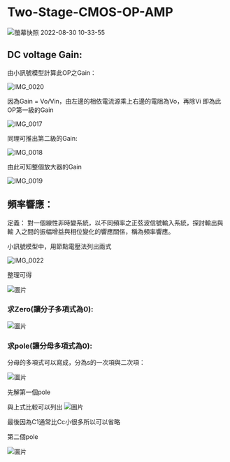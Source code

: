 # Two-Stage-CMOS-OP-AMP

![螢幕快照 2022-08-30 10-33-55](https://user-images.githubusercontent.com/68816726/187335773-a144c000-54c1-497d-8463-13d7ed5b4ac4.png)

## DC voltage Gain:
由小訊號模型計算此OP之Gain：

![IMG_0020](https://user-images.githubusercontent.com/68816726/187338105-1d9a2b62-9ebd-4ce1-aa35-63eb6d2ae857.png)

因為Gain = Vo/Vin，由左邊的相依電流源乘上右邊的電阻為Vo，再除Vi 即為此OP第一級的Gain

![IMG_0017](https://user-images.githubusercontent.com/68816726/187337916-ec489ab3-0dc6-4c7b-8ab5-40a3f902a43b.png)

同理可推出第二級的Gain:

![IMG_0018](https://user-images.githubusercontent.com/68816726/187339473-0a21e976-5e3a-4a05-877b-cefbf54caf18.png)

由此可知整個放大器的Gain

![IMG_0019](https://user-images.githubusercontent.com/68816726/187339683-92b241e6-8347-4097-b261-88213a71339c.png)

## 頻率響應：

定義：
對一個線性非時變系統，以不同頻率之正弦波信號輸入系統，探討輸出與輸
入之間的振幅增益與相位變化的響應關係，稱為頻率響應。



小訊號模型中，用節點電壓法列出兩式

![IMG_0022](https://user-images.githubusercontent.com/68816726/187341788-04704c69-fe47-46f0-a012-b31ac3c34991.png)

整理可得

![圖片](https://user-images.githubusercontent.com/68816726/187342481-2b78c1f2-92d4-436a-9664-c4453060e5d4.png)

### 求Zero(讓分子多項式為0):

![圖片](https://user-images.githubusercontent.com/68816726/187344391-ec82d6e8-cd7e-4bfb-a629-eb24b67029d3.png)

### 求pole(讓分母多項式為0):
分母的多項式可以寫成，分為s的一次項與二次項：

![圖片](https://user-images.githubusercontent.com/68816726/187345019-5b37678d-8b1d-4d42-a3ef-51540ffa9220.png)

先解第一個pole

與上式比較可以列出
![圖片](https://user-images.githubusercontent.com/68816726/187345258-124e2dd7-46bc-4c08-b405-aeae8bb72454.png)

最後因為C1通常比Cc小很多所以可以省略

第二個pole

![圖片](https://user-images.githubusercontent.com/68816726/187345819-0904c95e-6fc5-4272-b056-13c503acfb37.png)




